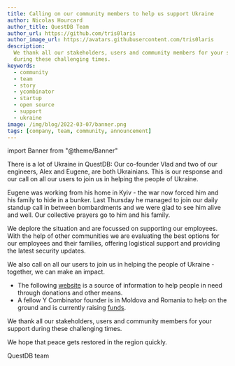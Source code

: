 ```yaml
---
title: Calling on our community members to help us support Ukraine
author: Nicolas Hourcard
author_title: QuestDB Team
author_url: https://github.com/tris0laris
author_image_url: https://avatars.githubusercontent.com/tris0laris
description:
  We thank all our stakeholders, users and community members for your support
  during these challenging times.
keywords:
  - community
  - team
  - story
  - ycombinator
  - startup
  - open source
  - support
  - ukraine
image: /img/blog/2022-03-07/banner.png
tags: [company, team, community, announcement]
---
```


import Banner from "@theme/Banner"

<Banner
  alt="Flag of Ukraine"
  height={427}
  src="/img/blog/2022-03-07/banner.png"
  width={640}
/>

There is a lot of Ukraine in QuestDB: Our co-founder Vlad and two of our
engineers, Alex and Eugene, are both Ukrainians. This is our response
and our call on all our users to join us in helping the people of
Ukraine.

<!--truncate-->

Eugene was working from his home in Kyiv - the war now forced him and his family
to hide in a bunker. Last Thursday he managed to join our daily standup call in
between bombardments and we were glad to see him alive and well. Our collective
prayers go to him and his family.

We deplore the situation and are focussed on supporting our employees. With the
help of other communities we are evaluating the best options for our employees
and their families, offering logistical support and providing the latest
security updates.

We also call on all our users to join us in helping the people of Ukraine -
together, we can make an impact.

- The following [website](https://supportukrainenow.org/) is a source of
  information to help people in need through donations and other means.
- A fellow Y Combinator founder is in Moldova and Romania to help on the ground
  and is currently raising
  [funds](https://fundly.com/support-my-relatives-and-friends-in-ukraine).

We thank all our stakeholders, users and community members for your support
during these challenging times.

We hope that peace gets restored in the region quickly.

QuestDB team
